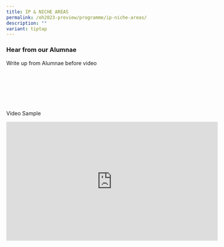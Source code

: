 ```yaml
---
title: IP & NICHE AREAS
permalink: /oh2023-preview/programme/ip-niche-areas/
description: ""
variant: tiptap
---
```

### Hear from our Alumnae

Write up from Alumnae before video
<br>
<br>
<br>
<br>
<br>
<br>
<br>

Video Sample
<iframe allowfullscreen="" allow="accelerometer; autoplay; clipboard-write; encrypted-media; gyroscope; picture-in-picture; web-share" frameborder="0" title="YouTube video player" src="https://www.youtube-nocookie.com/embed/6J3BL3dZeCI?si=2W8nHbsoEr7CTMkn&amp;start=1" height="315" width="560"></iframe>